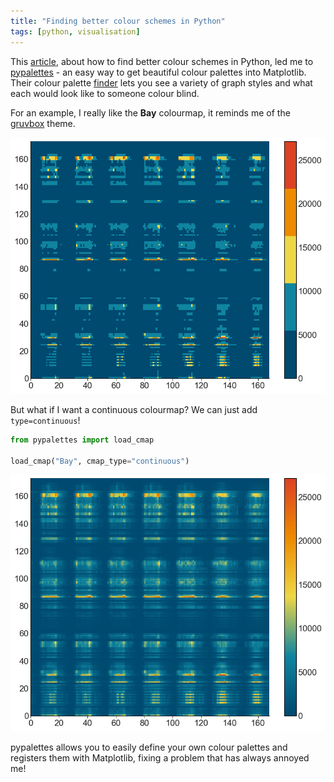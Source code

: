 ```yaml
---
title: "Finding better colour schemes in Python"
tags: [python, visualisation]
---
```



This [article](https://blog.datawrapper.de/create-good-color-palettes/), about how to find better colour schemes in Python, led me to [pypalettes](https://github.com/JosephBARBIERDARNAL/pypalettes?tab=readme-ov-file) - an easy way to get beautiful colour palettes into Matplotlib. Their colour palette [finder](https://python-graph-gallery.com/color-palette-finder/) lets you see a variety of graph styles and what each would look like to someone colour blind.

For an example, I really like the **Bay** colourmap, it reminds me of the [gruvbox](https://github.com/morhetz/gruvbox) theme.

![](/images/bay.png)

But what if I want a continuous colourmap? We can just add `type=continuous`!

```python
from pypalettes import load_cmap

load_cmap("Bay", cmap_type="continuous")
```

![](/images/bay_cont.png)

pypalettes allows you to easily define your own colour palettes and registers them with Matplotlib, fixing a problem that has always annoyed me!
